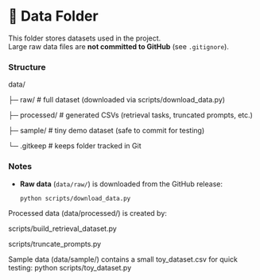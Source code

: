 # 📂 Data Folder

This folder stores datasets used in the project.  
Large raw data files are **not committed to GitHub** (see `.gitignore`).  

### Structure
data/

├─ raw/ # full dataset (downloaded via scripts/download_data.py)

├─ processed/ # generated CSVs (retrieval tasks, truncated prompts, etc.)

├─ sample/ # tiny demo dataset (safe to commit for testing)

└─ .gitkeep # keeps folder tracked in Git


### Notes
- **Raw data** (`data/raw/`) is downloaded from the GitHub release:
  ```bash
  python scripts/download_data.py

Processed data (data/processed/) is created by:

scripts/build_retrieval_dataset.py

scripts/truncate_prompts.py

Sample data (data/sample/) contains a small toy_dataset.csv for quick testing:
python scripts/toy_dataset.py
